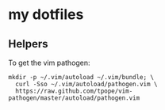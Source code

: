 # my dotfiles

## Helpers
To get the vim pathogen:

    mkdir -p ~/.vim/autoload ~/.vim/bundle; \
      curl -Sso ~/.vim/autoload/pathogen.vim \
      https://raw.github.com/tpope/vim-pathogen/master/autoload/pathogen.vim

